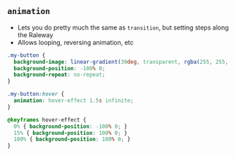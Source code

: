 ## `animation`

* Lets you do pretty much the same as `transition`, but setting steps along the Raleway
* Allows looping, reversing animation, etc

```CSS
.my-button {
  background-image: linear-gradient(30deg, transparent, rgba(255, 255, 255, 0.15));
  background-position: -100% 0;
  background-repeat: no-repeat;
}

.my-button:hover {
  animation: hover-effect 1.5s infinite;
}

@keyframes hover-effect {
  0% { background-position: -100% 0; }
  15% { background-position: 100% 0; }
  100% { background-position: 100% 0; }
}
```
